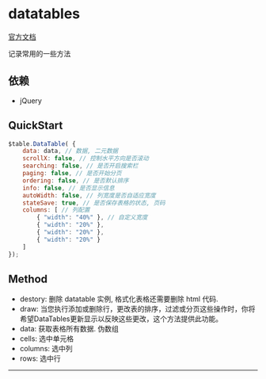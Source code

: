 # datatables

[官方文档][1]

记录常用的一些方法



## 依赖

+ jQuery



## QuickStart

```js
$table.DataTable( {
    data: data, // 数据, 二元数据
    scrollX: false, // 控制水平方向是否滚动
    searching: false, // 是否开启搜索栏
    paging: false, // 是否开始分页
    ordering: false, // 是否默认排序
    info: false, // 是否显示信息
    autoWidth: false, // 列宽度是否自适应宽度
    stateSave: true, // 是否保存表格的状态, 页码
    columns: [ // 列配置
        { "width": "40%" }, // 自定义宽度
        { "width": "20%" },
        { "width": "20%" },
        { "width": "20%" }
    ]
});
```



## Method

+ destory: 删除 datatable 实例, 格式化表格还需要删除 html 代码.
+ draw: 当您执行添加或删除行，更改表的排序，过滤或分页这些操作时，你将希望DataTables更新显示以反映这些更改，这个方法提供此功能。
+ data: 获取表格所有数据. 伪数组
+ cells: 选中单元格
+ columns: 选中列
+ rows: 选中行



---

[1]: http://www.datatables.club/reference/	"官方文档"